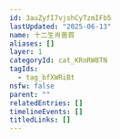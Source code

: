 ```yaml
---
id: 3auZyfI7vjshCyTzmIFb5
lastUpdated: "2025-06-13"
name: 十二生肖兽首
aliases: []
layer: 1
categoryId: cat_KRnRW8TN
tagIds:
  - tag_bfXWRiBt
nsfw: false
parent: ""
relatedEntries: []
timelineEvents: []
titledLinks: []
---
```


